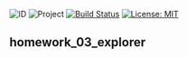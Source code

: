 ![ID](https://img.shields.io/badge/Кошкина-Ульяна-b657b6.svg) ![Project](https://img.shields.io/badge/Explorer-Stage%30%232-FA8072.svg) [![Build Status](https://travis-ci.org/uIiana99/homework_03_explorer.svg?branch=master)](https://travis-ci.org/uIiana99/homework_03_explorer) [![License: MIT](https://img.shields.io/badge/License-MIT-b657b6.svg)](/LICENSE)

## homework_03_explorer

